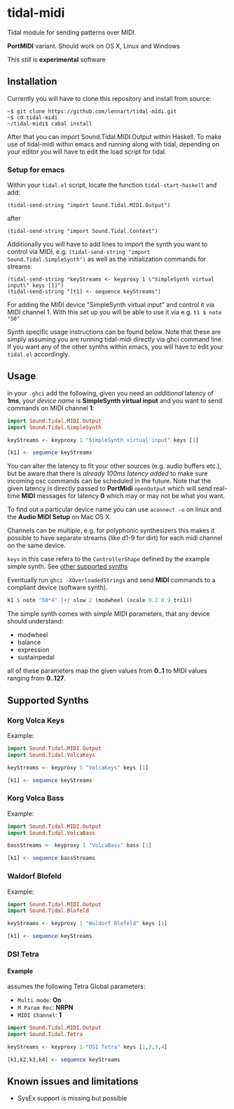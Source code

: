 # tidal-midi
Tidal module for sending patterns over MIDI.

__PortMIDI__ variant. Should work on OS X, Linux and Windows

This _still_ is __experimental__ software

## Installation

Currently you will have to clone this repository and install from source:

```shell
~$ git clone https://github.com/lennart/tidal-midi.git
~$ cd tidal-midi
~/tidal-midi$ cabal install
```

After that you can import Sound.Tidal.MIDI.Output within Haskell. To make use of tidal-midi within emacs and running along with tidal, depending on your editor you will have to edit the load script for tidal.

### Setup for emacs

Within your `tidal.el` script, locate the function `tidal-start-haskell` and add:

```emacs
(tidal-send-string "import Sound.Tidal.MIDI.Output")
```

after

```emacs
(tidal-send-string "import Sound.Tidal.Context")
```

Additionally you will have to add lines to import the synth you want to control via MIDI, e.g. `(tidal-send-string "import Sound.Tidal.SimpleSynth")` as well as the initialization commands for streams:

```emacs
(tidal-send-string "keyStreams <- keyproxy 1 \"SimpleSynth virtual input\" keys [1]")
(tidal-send-string "[t1] <- sequence keyStreams")
```
For adding the MIDI device "SimpleSynth virtual input" and control it via MIDI channel 1. With this set up you will be able to use it via e.g. `t1 $ note "50"`

Synth specific usage instructions can be found below. Note that these are simply assuming you are running tidal-midi directly via ghci command line. If you want any of the other synths within emacs, you will have to edit your `tidal.el` accordingly.

## Usage

in your `.ghci` add the following, given you need an _additional_ latency of __1ms__, your _device name_ is __SimpleSynth virtual input__ and you want to send commands on MIDI channel __1__:

```haskell
import Sound.Tidal.MIDI.Output
import Sound.Tidal.SimpleSynth

keyStreams <- keyproxy 1 "SimpleSynth virtual input" keys [1]

[k1] <- sequence keyStreams
```

You can alter the latency to fit your other sources (e.g. audio buffers etc.), but be aware that there is _already 100ms latency added_ to make sure incoming osc commands can be scheduled in the future. Note that the given latency is directly passed to __PortMidi__ `openOutput` which will send real-time __MIDI__ messages for latency __0__ which may or may not be what you want.

To find out a particular device name you can use `aconnect -o` on linux and the __Audio MIDI Setup__ on Mac OS X.

Channels can be multiple, e.g. for polyphonic synthesizers this makes it possible to have separate streams (like d1-9 for dirt) for each midi channel on the same device.

`keys` in this case refers to the `ControllerShape` defined by the example simple synth. See [other supported synths](#supported-synths)

Eventually run `ghci -XOverloadedStrings` and send __MIDI__ commands to a compliant device (software synth).

```haskell
k1 $ note "50*4" |+| slow 2 (modwheel (scale 0.2 0.9 tri1))
```

The simple synth comes with _simple_ MIDI parameters, that any device should understand:

* modwheel
* balance
* expression
* sustainpedal

all of these parameters map the given values from __0..1__ to MIDI values ranging from __0..127__.

## Supported Synths

### Korg Volca Keys

Example:
```haskell
import Sound.Tidal.MIDI.Output
import Sound.Tidal.VolcaKeys

keyStreams <- keyproxy 1 "VolcaKeys" keys [1]

[k1] <- sequence keyStreams
```

### Korg Volca Bass

Example:
```haskell
import Sound.Tidal.MIDI.Output
import Sound.Tidal.VolcaBass

bassStreams <- keyproxy 1 "VolcaBass" bass [1]

[k1] <- sequence bassStreams
```

### Waldorf Blofeld

Example:

```haskell
import Sound.Tidal.MIDI.Output
import Sound.Tidal.Blofeld

keyStreams <- keyproxy 1 "Waldorf Blofeld" keys [1]

[k1] <- sequence keyStreams
```

### DSI Tetra

#### Example

assumes the following Tetra Global parameters:

* `Multi mode`: __On__
* `M Param Rec`: __NRPN__
* `MIDI Channel`: __1__

```haskell
import Sound.Tidal.MIDI.Output
import Sound.Tidal.Tetra

keyStreams <- keyproxy 1 "DSI Tetra" keys [1,2,3,4]

[k1,k2,k3,k4] <- sequence keyStreams
```

## Known issues and limitations

- SysEx support is missing but possible
